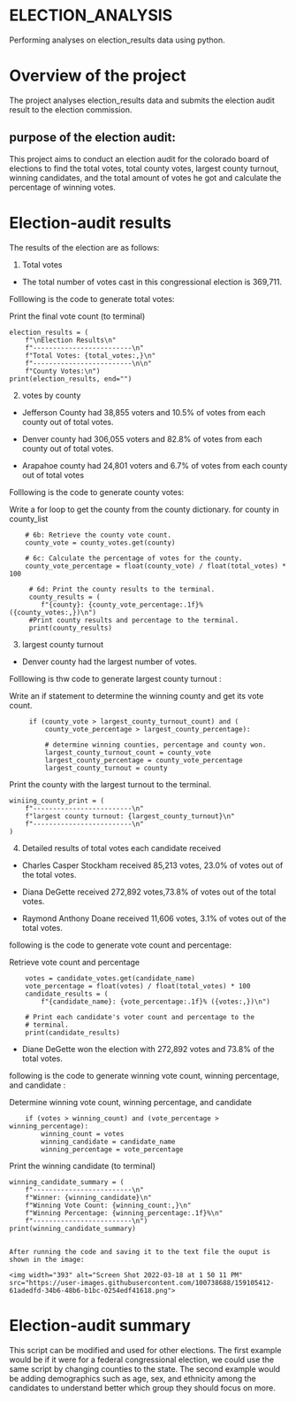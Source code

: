 # ELECTION_ANALYSIS
Performing analyses on election_results data using python.
# Overview of the project
The project analyses election_results data and submits the election audit result to the election commission.
## purpose of the election audit:
This project aims to conduct an election audit for the colorado board of elections to find the total votes, total county votes, largest county turnout, winning candidates, and the total amount of votes he got and calculate the percentage of winning votes. 
# Election-audit results
The results of the election are as follows:

1. Total votes

 * The total number of votes cast in this congressional election is 369,711.
 
 Folllowing is the code to generate total votes:

 Print the final vote count (to terminal)
 
    election_results = (
        f"\nElection Results\n"
        f"-------------------------\n"
        f"Total Votes: {total_votes:,}\n"
        f"-------------------------\n\n"
        f"County Votes:\n")
    print(election_results, end="")


2. votes by county
  * Jefferson County had 38,855 voters and 10.5% of votes from each county out of total votes.
  
  * Denver county had 306,055 voters and 82.8% of votes from each county out of total votes.
  
  * Arapahoe county had 24,801 voters and 6.7% of votes from each county out of total votes
 
  Folllowing is the code to generate county votes:
  
     
  Write a for loop to get the county from the county dictionary.
    for county in county_list
    
        # 6b: Retrieve the county vote count.
        county_vote = county_votes.get(county)
        
        # 6c: Calculate the percentage of votes for the county.
        county_vote_percentage = float(county_vote) / float(total_votes) * 100

         # 6d: Print the county results to the terminal.
         county_results = (
            f"{county}: {county_vote_percentage:.1f}% ({county_votes:,})\n")
         #Print county results and percentage to the terminal.
         print(county_results)

  
  
3. largest county turnout
  * Denver county had the largest number of votes.
  
  Folllowing is thw code to generate largest county turnout :
  
 Write an if statement to determine the winning county and get its vote count.
 
         if (county_vote > largest_county_turnout_count) and (
             county_vote_percentage > largest_county_percentage):
             
             # determine winning counties, percentage and county won.
             largest_county_turnout_count = county_vote
             largest_county_percentage = county_vote_percentage
             largest_county_turnout = county
             
              
 Print the county with the largest turnout to the terminal.
 
    winiing_county_print = (
        f"-------------------------\n"
        f"largest county turnout: {largest_county_turnout}\n"
        f"-------------------------\n"
    )


  
4. Detailed results of total votes each candidate received

 * Charles Casper Stockham received 85,213 votes, 23.0% of votes out of the total votes.
 
 * Diana DeGette received 272,892 votes,73.8% of votes out of the total votes.
 
 * Raymond Anthony Doane received 11,606 votes, 3.1% of votes out of the total votes.

following is the code to generate vote count and percentage:

 Retrieve vote count and percentage
 
        votes = candidate_votes.get(candidate_name)
        vote_percentage = float(votes) / float(total_votes) * 100
        candidate_results = (
            f"{candidate_name}: {vote_percentage:.1f}% ({votes:,})\n")

        # Print each candidate's voter count and percentage to the
        # terminal.
        print(candidate_results)
 
 
  * Diane DeGette won the election with 272,892 votes and 73.8% of the total votes.

following is the code to generate winning vote count, winning percentage, and candidate  :
  
  
 Determine winning vote count, winning percentage, and candidate  
 
        if (votes > winning_count) and (vote_percentage > winning_percentage):
            winning_count = votes
            winning_candidate = candidate_name
            winning_percentage = vote_percentage

  Print the winning candidate (to terminal)
  
    winning_candidate_summary = (
        f"-------------------------\n"
        f"Winner: {winning_candidate}\n"
        f"Winning Vote Count: {winning_count:,}\n"
        f"Winning Percentage: {winning_percentage:.1f}%\n"
        f"-------------------------\n")
    print(winning_candidate_summary)
    
    
    After running the code and saving it to the text file the ouput is shown in the image:
    
    <img width="393" alt="Screen Shot 2022-03-18 at 1 50 11 PM" src="https://user-images.githubusercontent.com/100738688/159105412-61adedfd-34b6-48b6-b1bc-0254edf41618.png">

           
# Election-audit summary
This script can be modified and used for other elections. The first example would be if it were for a federal congressional election, we could use the same script by changing counties to the state. The second example would be adding demographics such as age, sex, and ethnicity among the candidates to understand better which group they should focus on more.







  




